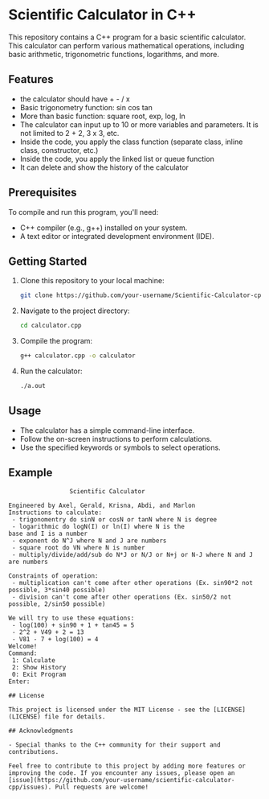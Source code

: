 # Scientific Calculator in C++

This repository contains a C++ program for a basic scientific calculator. This calculator can perform various mathematical operations, including basic arithmetic, trigonometric functions, logarithms, and more.

## Features

- the calculator should have + - / x   
- Basic trigonometry function: sin cos tan 
- More than basic function: square root, exp, log, ln 
- The calculator can input up to 10 or more variables and parameters. It is not limited to 2 + 2, 3 x 3, etc. 
- Inside the code, you apply the class function (separate class, inline class, constructor, etc.) 
- Inside the code, you apply the linked list or queue function
- It can delete and show the history of the calculator 

## Prerequisites

To compile and run this program, you'll need:

- C++ compiler (e.g., g++) installed on your system.
- A text editor or integrated development environment (IDE).

## Getting Started

1. Clone this repository to your local machine:

   ```bash
   git clone https://github.com/your-username/Scientific-Calculator-cpp-DSA.git
   ```

2. Navigate to the project directory:

   ```bash
   cd calculator.cpp
   ```

3. Compile the program:

   ```bash
   g++ calculator.cpp -o calculator
   ```

4. Run the calculator:

   ```bash
   ./a.out
   ```

## Usage

- The calculator has a simple command-line interface.
- Follow the on-screen instructions to perform calculations.
- Use the specified keywords or symbols to select operations.

## Example

```plaintext
                 Scientific Calculator

Engineered by Axel, Gerald, Krisna, Abdi, and Marlon
Instructions to calculate:
 - trigonomentry do sinN or cosN or tanN where N is degree
 - logarithmic do logN(I) or ln(I) where N is the 
base and I is a number
 - exponent do N^J where N and J are numbers      
 - square root do VN where N is number
 - multiply/divide/add/sub do N*J or N/J or N+j or N-J where N and J are numbers

Constraints of operation:
 - multiplication can't come after other operations (Ex. sin90*2 not possible, 3*sin40 possible)    
 - division can't come after other operations (Ex. sin50/2 not possible, 2/sin50 possible)

We will try to use these equations:
 - log(100) + sin90 + 1 + tan45 = 5
 - 2^2 + V49 + 2 = 13
 - V81 - 7 + log(100) = 4
Welcome!
Command:
 1: Calculate
 2: Show History
 0: Exit Program
Enter:

## License

This project is licensed under the MIT License - see the [LICENSE](LICENSE) file for details.

## Acknowledgments

- Special thanks to the C++ community for their support and contributions.

Feel free to contribute to this project by adding more features or improving the code. If you encounter any issues, please open an [issue](https://github.com/your-username/scientific-calculator-cpp/issues). Pull requests are welcome!
